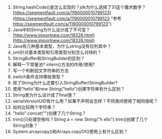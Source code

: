 1. String.hashCode()是怎么实现的？jdk为什么选择了31这个魔术数字？
[https://segmentfault.com/a/1190000010799123](https://segmentfault.com/a/1190000010799123 "参考 https://segmentfault.com/a/1190000010799123")
2. Java中的String为什么设计成了不可变？
[http://www.importnew.com/18326.html](http://www.importnew.com/18326.html)
3. Java有几种基本类型，为什么string没有位列其中？
4. jvm针对基本类型和引用类型分别怎么对待的？
5. StringBuffer和StringBuilder的区别？
6. 解释一下常量池? intern()方法的作用/使用?
7. 写一个判断回文字符串的方法
8. switch条件支持哪些类型？
9. 除了String为什么还要引入StringBuffer/StringBuilder?
10. 使用"hello"和new String("hello")创建字符串有什么区别？
11. String类为什么设计成了final类？
12. serialVersionUID有什么用？如果不声明会怎样？不同类间使用了相同值呢？
13. 如何比较两个字符串？
14. "hello".concat("")创建了几个String？
15. trim()只处理空格吗？String a = new String("h ello").trim()创建了几个String对象？
16. System.arraycopy()和Arrays.copyOf()使用上有什么区别？
